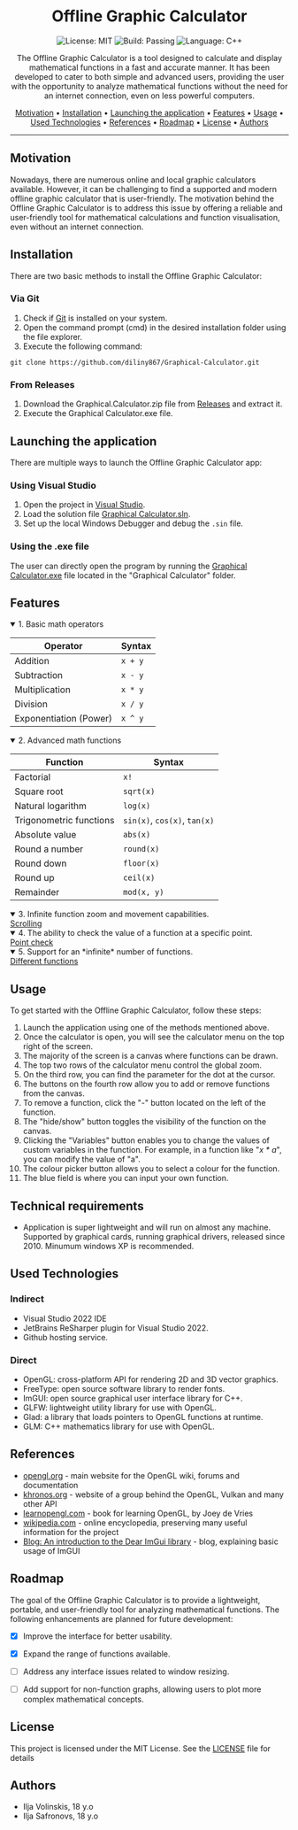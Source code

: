 <div align="center">

# Offline Graphic Calculator

![License: MIT](https://img.shields.io/badge/license-MIT-blue.svg?style=for-the-badge)
![Build: Passing](https://img.shields.io/badge/build-passing-brightgreen?style=for-the-badge)
![Language: C++](https://img.shields.io/badge/language-c%2B%2B-blue?style=for-the-badge)

The Offline Graphic Calculator is a tool designed to calculate and display mathematical functions in a fast and accurate manner. It has been developed to cater to both simple and advanced users, providing the user with the opportunity to analyze mathematical functions without the need for an internet connection, even on less powerful computers.

[Motivation](#motivation) •
[Installation](#installation) •
[Launching the application](#launching-the-application) •
[Features](#features) •
[Usage](#usage) •
[Used Technologies](#used-technologies) •
[References](#references) •
[Roadmap](#roadmap) •
[License](#license) •
[Authors](#authors)

</div>

---

## Motivation

Nowadays, there are numerous online and local graphic calculators available. However, it can be challenging to find a supported and modern offline graphic calculator that is user-friendly. The motivation behind the Offline Graphic Calculator is to address this issue by offering a reliable and user-friendly tool for mathematical calculations and function visualisation, even without an internet connection.

## Installation

There are two basic methods to install the Offline Graphic Calculator:

### Via Git

1. Check if [Git](https://git-scm.com) is installed on your system.
2. Open the command prompt (cmd) in the desired installation folder using the file explorer.
3. Execute the following command:

```shell
git clone https://github.com/diliny867/Graphical-Calculator.git
```

### From Releases

1. Download the Graphical.Calculator.zip file from [Releases](https://github.com/diliny867/Graphical-Calculator/releases) and extract it.
2. Execute the Graphical Calculator.exe file.

## Launching the application

There are multiple ways to launch the Offline Graphic Calculator app:

### Using Visual Studio

1. Open the project in [Visual Studio](https://visualstudio.microsoft.com/).
2. Load the solution file [Graphical Calculator.sln](https://github.com/diliny867/Graphical-Calculator/blob/master/Graphical%20Calculator.sln).
3. Set up the local Windows Debugger and debug the `.sin` file.

### Using the .exe file

The user can directly open the program by running the [Graphical Calculator.exe](https://github.com/diliny867/Graphical-Calculator/blob/master/Graphical%20Calculator/Graphical%20Calculator.exe) file located in the "Graphical Calculator" folder.

## Features

<details open> <summary> 1. Basic math operators </summary>

| Operator               | Syntax  |
| ---------------------- | ------- |
| Addition               | `x + y` |
| Subtraction            | `x - y` |
| Multiplication         | `x * y` |
| Division               | `x / y` |
| Exponentiation (Power) | `x ^ y` |

</details>

<details open> 
<summary> 2. Advanced math functions </summary>

| Function                | Syntax                       |
| ----------------------- | ---------------------------- |
| Factorial               | `x!`               |
| Square root             | `sqrt(x)`                    |
| Natural logarithm       | `log(x)`                     |
| Trigonometric functions | `sin(x)`, `cos(x)`, `tan(x)` |
| Absolute value          | `abs(x)`                     |
| Round a number          | `round(x)`                   |
| Round down              | `floor(x)`                   |
| Round up                | `ceil(x)`                    |
| Remainder               | `mod(x, y)`                  |

</details>

<details open> 
<summary> 3. Infinite function zoom and movement capabilities. </summary> 
<a href="https://github.com/diliny867/Graphical-Calculator/blob/master/attachments/Graphical_Calculator_Functions.webp">Scrolling</a> 

</details>

<details open> 
<summary> 4. The ability to check the value of a function at a specific point. </summary> 
<a href="https://github.com/diliny867/Graphical-Calculator/blob/master/attachments/Graphical_Calculator_Functions.webp">Point check</a> 

</details>

<details open> 
<summary> 5. Support for an *infinite* number of functions. </summary> 
<a href="https://github.com/diliny867/Graphical-Calculator/blob/master/attachments/Graphical_Calculator_Functions.webp">Different functions</a> 

</details>

## Usage

To get started with the Offline Graphic Calculator, follow these steps:

1. Launch the application using one of the methods mentioned above.
2. Once the calculator is open, you will see the calculator menu on the top right of the screen.
3. The majority of the screen is a canvas where functions can be drawn.
4. The top two rows of the calculator menu control the global zoom.
5. On the third row, you can find the parameter for the dot at the cursor.
6. The buttons on the fourth row allow you to add or remove functions from the canvas.
7. To remove a function, click the "-" button located on the left of the function.
8. The "hide/show" button toggles the visibility of the function on the canvas.
9. Clicking the "Variables" button enables you to change the values of custom variables in the function. For example, in a function like "_x \* a_", you can modify the value of "a".
10. The colour picker button allows you to select a colour for the function.
11. The blue field is where you can input your own function.

## Technical requirements

 - Application is super lightweight and will run on almost any machine. Supported by graphical cards, running graphical drivers, released since 2010. Minumum windows XP is recommended.

## Used Technologies

### Indirect
 - Visual Studio 2022 IDE
 - JetBrains ReSharper plugin for Visual Studio 2022.
 - Github hosting service.

### Direct
 - OpenGL: cross-platform API for rendering 2D and 3D vector graphics.
 - FreeType: open source software library to render fonts.
 - ImGUI: open source graphical user interface library for C++.
 - GLFW: lightweight utility library for use with OpenGL.
 - Glad: a library that loads pointers to OpenGL functions at runtime.
 - GLM: C++ mathematics library for use with OpenGL.

## References

 - [opengl.org](https://www.opengl.org) - main website for the OpenGL wiki, forums and documentation
 - [khronos.org](https://www.khronos.org) - website of a group behind the OpenGL, Vulkan and many other API
 - [learnopengl.com](https://www.learnopengl.com) - book for learning OpenGL, by Joey de Vries
 - [wikipedia.com](https://www.wikipedia.com) - online encyclopedia, preserving many useful information for the project
 - [Blog: An introduction to the Dear ImGui library](https://blog.conan.io/2019/06/26/An-introduction-to-the-Dear-ImGui-library.html) - blog, explaining basic usage of ImGUI

## Roadmap

The goal of the Offline Graphic Calculator is to provide a lightweight, portable, and user-friendly tool for analyzing mathematical functions. The following enhancements are planned for future development:

- [x] Improve the interface for better usability.

- [x] Expand the range of functions available.

- [ ] Address any interface issues related to window resizing.

- [ ] Add support for non-function graphs, allowing users to plot more complex mathematical concepts.

## License

This project is licensed under the MIT License. See the [LICENSE](https://github.com/diliny867/Graphical-Calculator/blob/master/LICENSE) file for details

## Authors
 - Ilja Volinskis, 18 y.o
 - Ilja Safronovs, 18 y.o
